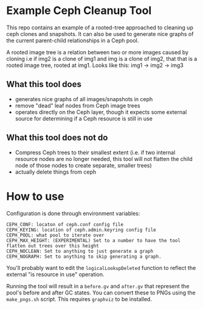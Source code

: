 # Example Ceph Cleanup Tool
This repo contains an example of a rooted-tree approached to cleaning up ceph clones and snapshots. It can also be used to generate nice graphs of the current parent-child relationships in a Ceph pool.

A rooted image tree is a relation between two or more images caused by cloning i.e if img2 is a clone of img1 and img is a clone of img2, that that is a rooted image tree, rooted at img1. Looks like this: img1 -> img2 -> img3

## What this tool does
- generates nice graphs of all images/snapshots in ceph
- remove "dead" leaf nodes from Ceph image trees
- operates directly on the Ceph layer, though it expects some external source for determining if a Ceph resource is still in use

## What this tool does not do
- Compress Ceph trees to their smallest extent (i.e. if two internal resource nodes are no longer needed, this tool will not flatten the child node of those nodes to create separate, smaller trees)
- actually delete things from ceph

# How to use
Configuration is done through environment variables:
```
CEPH_CONF: locaton of ceph.conf config file
CEPH_KEYING: location of ceph.admin.keyring config file
CEPH_POOL: what pool to iterate over
CEPH_MAX_HEIGHT: (EXPERIMENTAL) Set to a number to have the tool  flatten out trees over this height
CEPH_NOCLEAN: Set to anything to just generate a graph
CEPH_NOGRAPH: Set to anything to skip generating a graph.
```

You'll probably want to edit the `logicalLookupDeleted` function to reflect the external "is resource in use" operation.


Running the tool will result in a `before.gv` and `after.gv` that represent the pool's before and after GC states. You can convert these to PNGs using the `make_pngs.sh` script. This requires `graphviz` to be installed.
